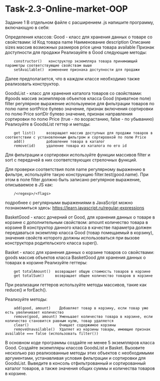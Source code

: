 # Task-2.3-Online-market-OOP
Задание 1
В отдельном файле с расширением .js напишите программу, включающую в себя:

Определения классов:
Good - класс для хранения данных о товаре со свойствами:
        id            Код товара
        name          Наименование
        description   Описание
        sizes         массив возможных размеров
        price         цена товара
        available     Признак доступности для продажи
Реализауйте в Good следующие методы:

        constructor()   конструктор экземпляра товара принимающий параметры соответствующие свойствам выше
        setAvailable()  изменение признака доступности для продажи
Далее предполагается, что в каждом классе необходимо также реализовать конструктор.

GoodsList - класс для хранения каталога товаров со свойствами:
        #goods       массив экземпляров объектов класса Good (приватное поле)
        filter       регулярное выражение используемое для фильтрации товаров по полю name
        sortPrice    булево значение, признак включения сортировки по полю Price
        sortDir      булево значение, признак направления сортировки по полю Price (true - по возрастанию, false - по убыванию)
Реализуйте в GoodsList геттер и методы:

        get list()     возвращает массив доступных для продажи товаров в соответствии с установленным фильтром и сортировкой по полю Price
        add()          добавление товара в каталог
        remove(id)     удаление товара из каталога по его id

Для фильтрации и сортировки используйте функции массивов filter и sort с передачей в них соответствующих стрелочных функций.

Для проверки соответствия поля name регулярному выражению в фильтре, используйте такую конструкцию filter.test(good.name). При этом в поле filter должно быть записано регулярное выражение, описываемое в JS как:

        /<regexp>/<flags>
подробнее с регулярными выражениями в JavaScript можно познакомиться здесь: https://learn.javascript.ru/regular-expressions

BasketGood - класс дочерний от Good, для хранения данных о товаре в корзине с дополнительным свойством:
        amount      количество товара в корзине
В конструктор данного класса в качестве параметра должен передаваться экземпляр класса Good (товар помещаемый в корзину), значения свойств которого должны использоваться при вызове конструктора родительского класса super().

Basket - класс для хранения данных о корзине товаров со свойствами:
        goods       массив объектов класса BasketGood для хранения данных о товарах в корзине
Реализуйте геттеры:

        get totalAmount()  возвращает общую стоимость товаров в корзине
        get totalSum()     возвращает общее количество товаров в корзине
При реализации геттеров используйте методы массивов, такие как reduce() и forEach().

Реализуйте методы:

        add(good, amount)    Добавляет товар в корзину, если товар уже есть увеличивает количество
        remove(good, amount) Уменьшает количество товара в корзине, если количество становится равным нулю, товар удаляется
        clear()              Очищает содержимое корзины
        removeUnavailable()  Удаляет из корзины товары, имеющие признак available === false (использовать filter())
В основном коде программы создайте не менее 5 экземпляров класса Good. Создайте экземпляры классов GoodsList и Basket. Вызовите несколько раз реализованные методы этих объектов с необходимыми аргументами, устанавливая условия фильтрации и сортировки для GoodsList. Выведите в консоль отфильтрованный и сортированный каталог товаров, а также значения общих суммы и количества товаров в корзине.
